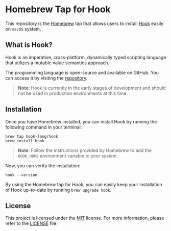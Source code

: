 
# Homebrew Tap for Hook

This repository is the [Homebrew](https://brew.sh) tap that allows users to install [Hook](https://github.com/hook-lang/hook) easily on `macOS` system.

## What is Hook?

Hook is an imperative, cross-platform, dynamically typed scripting language that utilizes a mutable value semantics approach.

The programming language is open-source and available on GitHub. You can access it by visiting the [repository](https://github.com/hook-lang/hook).

> **Note**: Hook is currently in the early stages of development and should not be used in production environments at this time.

## Installation

Once you have Homebrew installed, you can install Hook by running the following command in your terminal:

```
brew tap hook-lang/hook
brew install hook
```

> **Note**: Follow the instructions provided by Homebrew to add the `HOOK_HOME` environment variable to your system.

Now, you can verify the installation:

```
hook --version
```

By using the Homebrew tap for Hook, you can easily keep your installation of Hook up-to-date by running `brew upgrade hook`.

## License

This project is licensed under the [MIT](https://choosealicense.com/licenses/mit) license. For more information, please refer to the [LICENSE](https://github.com/hook-lang/homebrew-tap/blob/main/LICENSE) file. 
